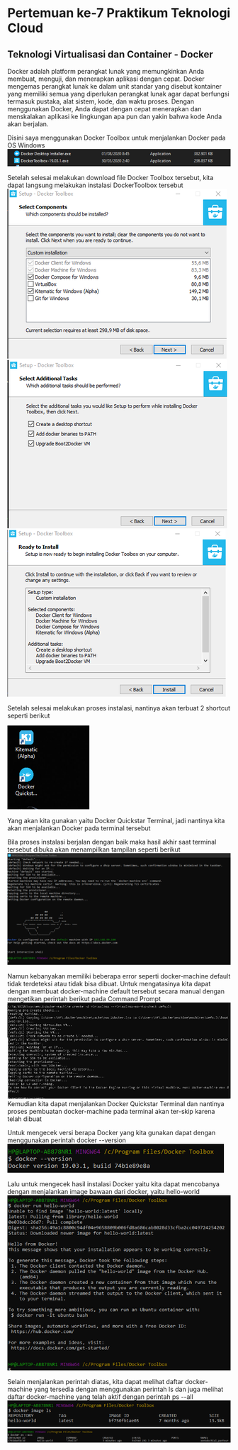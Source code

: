 # Pertemuan ke-7 Praktikum Teknologi Cloud

## Teknologi Virtualisasi dan Container - Docker

Docker adalah platform perangkat lunak yang memungkinkan Anda membuat, menguji, dan menerapkan aplikasi dengan cepat. Docker mengemas perangkat lunak ke dalam unit standar yang disebut kontainer yang memiliki semua yang diperlukan perangkat lunak agar dapat berfungsi termasuk pustaka, alat sistem, kode, dan waktu proses. Dengan menggunakan Docker, Anda dapat dengan cepat menerapkan dan menskalakan aplikasi ke lingkungan apa pun dan yakin bahwa kode Anda akan berjalan.

Disini saya menggunakan Docker Toolbox untuk menjalankan Docker pada OS Windows
![~](https://github.com/hudaimi/tekn-cloud-computing/blob/master/minggu-07/Image/1.png)

Setelah selesai melakukan download file Docker Toolbox tersebut, kita dapat langsung melakukan instalasi DockerToolbox tersebut
![~](https://github.com/hudaimi/tekn-cloud-computing/blob/master/minggu-07/Image/2.png)
![~](https://github.com/hudaimi/tekn-cloud-computing/blob/master/minggu-07/Image/3.png)
![~](https://github.com/hudaimi/tekn-cloud-computing/blob/master/minggu-07/Image/4.png)

Setelah selesai melakukan proses instalasi, nantinya akan terbuat 2 shortcut seperti berikut

![~](https://github.com/hudaimi/tekn-cloud-computing/blob/master/minggu-07/Image/5.png)

Yang akan kita gunakan yaitu Docker Quickstar Terminal, jadi nantinya kita akan menjalankan Docker pada terminal tersebut

Bila proses instalasi berjalan dengan baik maka hasil akhir saat terminal tersebut dibuka akan menampilkan tampilan seperti berikut
![~](https://github.com/hudaimi/tekn-cloud-computing/blob/master/minggu-07/Image/6.png)

Namun kebanyakan memiliki beberapa error seperti docker-machine default tidak terdeteksi atau tidak bisa dibuat. 
Untuk mengatasinya kita dapat dengan membuat docker-machine default tersebut secara manual dengan mengetikan perintah berikut pada Command Prompt
![~](https://github.com/hudaimi/tekn-cloud-computing/blob/master/minggu-07/Image/7.png)
Kemudian kita dapat menjalankan Docker Quickstar Terminal dan nantinya proses pembuatan docker-machine pada terminal akan ter-skip karena telah dibuat

Untuk mengecek versi berapa Docker yang kita gunakan dapat dengan menggunakan perintah docker --version
![~](https://github.com/hudaimi/tekn-cloud-computing/blob/master/minggu-07/Image/8.png)

Lalu untuk mengecek hasil instalasi Docker yaitu kita dapat mencobanya dengan menjalankan image bawaan dari docker, yaitu hello-world
![~](https://github.com/hudaimi/tekn-cloud-computing/blob/master/minggu-07/Image/9.png)

Selain menjalankan perintah diatas, kita dapat melihat daftar docker-machine yang tersedia dengan menggunakan perintah ls dan juga melihat daftar docker-machine yang telah aktif dengan perintah ps --all
![~](https://github.com/hudaimi/tekn-cloud-computing/blob/master/minggu-07/Image/10.png)
![~](https://github.com/hudaimi/tekn-cloud-computing/blob/master/minggu-07/Image/11.png)

